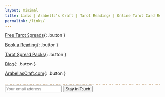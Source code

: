 ```yaml
---
layout: minimal
title: Links | Arabella's Craft | Tarot Readings | Online Tarot Card Reading
permalink: /links/
---
```


[Free Tarot Spreads](https://shop.arabellascraft.com/l/5TarotDeckInterviewTarotSpreads){: .button }

[Book a Reading](http://shop.arabellascraft.com/?sort=page_layout&tags=tarot%20card%20reading){: .button }

[Tarot Spread Packs](https://shop.arabellascraft.com/?sort=page_layout&tags=tarot%20spreads){: .button }

[Blog](https://arabellascraft.com/articles/){: .button }

[ArabellasCraft.com](https://www.ArabellasCraft.com){: .button }

<img src="/assets/img/divider.svg">

<form action="https://app.gumroad.com/follow_from_embed_form" class="form gumroad-follow-form-embed" method="post">
<input name="seller_id" type="hidden" value="3221571659806">
<input name="email" placeholder="Your email address" type="email">
<button data-custom-highlight-color="" type="submit">Stay In Touch</button>
</form>
